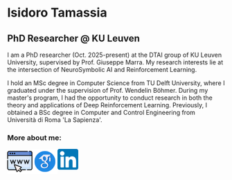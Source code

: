 # Isidoro Tamassia
## PhD Researcher @ KU Leuven

I am a PhD researcher (Oct. 2025-present) at the DTAI group of KU Leuven University, supervised by Prof. Giuseppe Marra. My research interests lie at the intersection of NeuroSymbolic AI and Reinforcement Learning. 

I hold an MSc degree in Computer Science from TU Delft University, where I graduated under the supervision of Prof. Wendelin Böhmer. During my master's program, I had the opportunity to conduct research in both the theory and applications of Deep Reinforcement Learning. Previously, I obtained a BSc degree in Computer and Control Engineering from Università di Roma 'La Sapienza'. 

### More about me:

[<img align="left" alt="Isidoro Tamassia | Website" width="58px" src="internet.png" />][website]
[<img align="left" alt="Isidoro Tamassia | Google Scholar" width="58px" src="icons8-google-scholar.svg" />][scholar]
[<img align="left" alt="Isidoro Tamassia | LinkedIn" width="48px" src="linkedin-svgrepo-com.svg" />][linkedin]

[website]: https://www.isidorotamassia.com
[linkedin]: https://www.linkedin.com/in/isidoro-tamassia-803910250/
[scholar]: https://scholar.google.com/citations?hl=en&view_op=list_works&gmla=AH8HC4zST2p3mldkvZ3GCtyOVViB74lWonYwLudvaaD2yv70_idzQmJF_8lGEXylMXllHtBf4vAbrvoDfp4yiYGxDJp0&user=A4Clv8UAAAAJ

<!--
**TheEmotionalProgrammer/TheEmotionalProgrammer** is a ✨ _special_ ✨ repository because its `README.md` (this file) appears on your GitHub profile.

Here are some ideas to get you started:

- 🔭 I’m currently working on ...
- 🌱 I’m currently learning ...
- 👯 I’m looking to collaborate on ...
- 🤔 I’m looking for help with ...
- 💬 Ask me about ...
- 📫 How to reach me: ...
- 😄 Pronouns: ...
- ⚡ Fun fact: ...
-->
